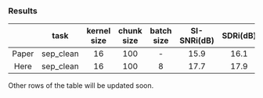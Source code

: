 ### Results

|      |   task    |kernel size|chunk size|batch size|SI-SNRi(dB) | SDRi(dB)|
|:----:|:---------:|:---------:|:--------:|:--------:|:----------:|:-------:|
| Paper| sep_clean |    16     |     100  |     -    |    15.9    |   16.1  |
| Here | sep_clean |    16     |     100  |     8    |    17.7    |  17.9   |

Other rows of the table will be updated soon.